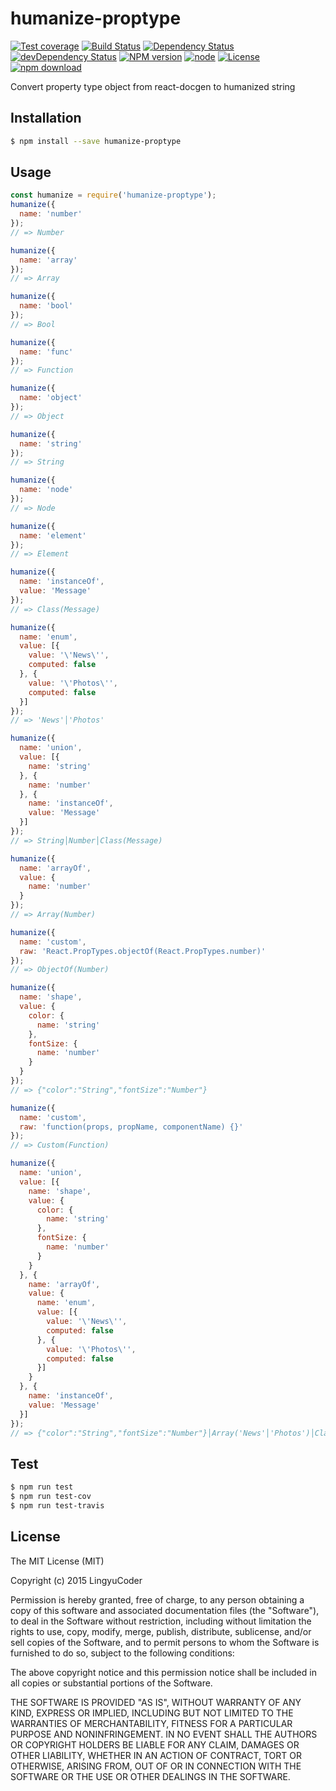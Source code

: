 # humanize-proptype

[![Test coverage](https://img.shields.io/coveralls/LingyuCoder/humanize-proptype.svg?style=flat-square)](https://coveralls.io/r/LingyuCoder/humanize-proptype?branch=master)
[![Build Status](https://travis-ci.org/LingyuCoder/humanize-proptype.png)](https://travis-ci.org/LingyuCoder/humanize-proptype)
[![Dependency Status](https://david-dm.org/LingyuCoder/humanize-proptype.svg)](https://david-dm.org/LingyuCoder/humanize-proptype)
[![devDependency Status](https://david-dm.org/LingyuCoder/humanize-proptype/dev-status.svg)](https://david-dm.org/LingyuCoder/humanize-proptype#info=devDependencies)
[![NPM version](http://img.shields.io/npm/v/humanize-proptype.svg?style=flat-square)](http://npmjs.org/package/humanize-proptype)
[![node](https://img.shields.io/badge/node.js-%3E=_4.0-green.svg?style=flat-square)](http://nodejs.org/download/)
[![License](http://img.shields.io/npm/l/humanize-proptype.svg?style=flat-square)](LICENSE)
[![npm download](https://img.shields.io/npm/dm/humanize-proptype.svg?style=flat-square)](https://npmjs.org/package/humanize-proptype)

Convert property type object from react-docgen to humanized string

## Installation

```bash
$ npm install --save humanize-proptype
```

## Usage

```javascript
const humanize = require('humanize-proptype');
humanize({
  name: 'number'
});
// => Number

humanize({
  name: 'array'
});
// => Array

humanize({
  name: 'bool'
});
// => Bool

humanize({
  name: 'func'
});
// => Function

humanize({
  name: 'object'
});
// => Object

humanize({
  name: 'string'
});
// => String

humanize({
  name: 'node'
});
// => Node

humanize({
  name: 'element'
});
// => Element

humanize({
  name: 'instanceOf',
  value: 'Message'
});
// => Class(Message)

humanize({
  name: 'enum',
  value: [{
    value: '\'News\'',
    computed: false
  }, {
    value: '\'Photos\'',
    computed: false
  }]
});
// => 'News'│'Photos'

humanize({
  name: 'union',
  value: [{
    name: 'string'
  }, {
    name: 'number'
  }, {
    name: 'instanceOf',
    value: 'Message'
  }]
});
// => String│Number│Class(Message)

humanize({
  name: 'arrayOf',
  value: {
    name: 'number'
  }
});
// => Array(Number)

humanize({
  name: 'custom',
  raw: 'React.PropTypes.objectOf(React.PropTypes.number)'
});
// => ObjectOf(Number)

humanize({
  name: 'shape',
  value: {
    color: {
      name: 'string'
    },
    fontSize: {
      name: 'number'
    }
  }
});
// => {"color":"String","fontSize":"Number"}

humanize({
  name: 'custom',
  raw: 'function(props, propName, componentName) {}'
});
// => Custom(Function)

humanize({
  name: 'union',
  value: [{
    name: 'shape',
    value: {
      color: {
        name: 'string'
      },
      fontSize: {
        name: 'number'
      }
    }
  }, {
    name: 'arrayOf',
    value: {
      name: 'enum',
      value: [{
        value: '\'News\'',
        computed: false
      }, {
        value: '\'Photos\'',
        computed: false
      }]
    }
  }, {
    name: 'instanceOf',
    value: 'Message'
  }]
});
// => {"color":"String","fontSize":"Number"}│Array('News'│'Photos')│Class(Message)
```

## Test

```bash
$ npm run test
$ npm run test-cov
$ npm run test-travis
```

## License

The MIT License (MIT)

Copyright (c) 2015 LingyuCoder

Permission is hereby granted, free of charge, to any person obtaining a copy
of this software and associated documentation files (the "Software"), to deal
in the Software without restriction, including without limitation the rights
to use, copy, modify, merge, publish, distribute, sublicense, and/or sell
copies of the Software, and to permit persons to whom the Software is
furnished to do so, subject to the following conditions:

The above copyright notice and this permission notice shall be included in all
copies or substantial portions of the Software.

THE SOFTWARE IS PROVIDED "AS IS", WITHOUT WARRANTY OF ANY KIND, EXPRESS OR
IMPLIED, INCLUDING BUT NOT LIMITED TO THE WARRANTIES OF MERCHANTABILITY,
FITNESS FOR A PARTICULAR PURPOSE AND NONINFRINGEMENT. IN NO EVENT SHALL THE
AUTHORS OR COPYRIGHT HOLDERS BE LIABLE FOR ANY CLAIM, DAMAGES OR OTHER
LIABILITY, WHETHER IN AN ACTION OF CONTRACT, TORT OR OTHERWISE, ARISING FROM,
OUT OF OR IN CONNECTION WITH THE SOFTWARE OR THE USE OR OTHER DEALINGS IN THE
SOFTWARE.
